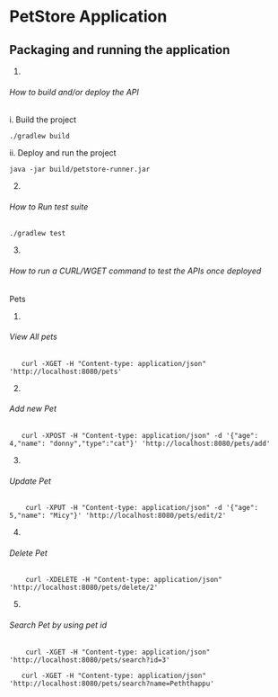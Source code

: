 # PetStore Application

## Packaging and running the application

1)

###### How to build and/or deploy the API

 i. Build the project

    ./gradlew build 

 ii. Deploy and run the project

    java -jar build/petstore-runner.jar

2.

###### How to Run test suite

    ./gradlew test

3.

###### How to run a CURL/WGET command to test the APIs once deployed

Pets

1. 
###### View All pets
       curl -XGET -H "Content-type: application/json" 'http://localhost:8080/pets'
  

2.
###### Add new Pet
       curl -XPOST -H "Content-type: application/json" -d '{"age": 4,"name": "donny","type":"cat"}' 'http://localhost:8080/pets/add'
       
      
3.
###### Update Pet
        curl -XPUT -H "Content-type: application/json" -d '{"age": 5,"name": "Micy"}' 'http://localhost:8080/pets/edit/2'


4.
###### Delete Pet
        curl -XDELETE -H "Content-type: application/json" 'http://localhost:8080/pets/delete/2'

5.

###### Search Pet by using pet id
        curl -XGET -H "Content-type: application/json" 'http://localhost:8080/pets/search?id=3'
        
       curl -XGET -H "Content-type: application/json" 'http://localhost:8080/pets/search?name=Peththappu'



[comment]: <> (If you want to learn more about building native executables, please consult https://quarkus.io/guides/building-native-image.)

[comment]: <> (## Specification examples)

[comment]: <> (By default, there is always the creation of a JAX-RS application class to define the path on which the JAX-RS endpoints are available.)

[comment]: <> (Also, a simple Hello world endpoint is created, have a look at the class **HelloController**.)

[comment]: <> (More information on MicroProfile can be found [here]&#40;https://microprofile.io/&#41;)

[comment]: <> (### Config)

[comment]: <> (Configuration of your application parameters. Specification [here]&#40;https://microprofile.io/project/eclipse/microprofile-config&#41;)

[comment]: <> (The example class **ConfigTestController** shows you how to inject a configuration parameter and how you can retrieve it programmatically.)

[comment]: <> (### Fault tolerance)

[comment]: <> (Add resilient features to your applications like TimeOut, RetryPolicy, Fallback, bulkhead and circuit breaker. Specification [here]&#40;https://microprofile.io/project/eclipse/microprofile-fault-tolerance&#41;)

[comment]: <> (The example class **ResilienceController** has an example of a FallBack mechanism where an fallback result is returned when the execution takes too long.)

[comment]: <> (### Health)

[comment]: <> (The health status can be used to determine if the 'computing node' needs to be discarded/restarted or not. Specification [here]&#40;https://microprofile.io/project/eclipse/microprofile-health&#41;)

[comment]: <> (The class **ServiceHealthCheck** contains an example of a custom check which can be integrated to health status checks of the instance.  The index page contains a link to the status data.)

[comment]: <> (### Metrics)

[comment]: <> (The Metrics exports _Telemetric_ data in a uniform way of system and custom resources. Specification [here]&#40;https://microprofile.io/project/eclipse/microprofile-metrics&#41;)

[comment]: <> (The example class **MetricController** contains an example how you can measure the execution time of a request.  The index page also contains a link to the metric page &#40;with all metric info&#41;)

[comment]: <> (### JWT Auth)

[comment]: <> (Using the OpenId Connect JWT token to pass authentication and authorization information to the JAX-RS endpoint. Specification [here]&#40;https://microprofile.io/project/eclipse/microprofile-rest-client&#41;)

[comment]: <> (Have a look at the **TestSecureController** class which calls the protected endpoint on the secondary application.)

[comment]: <> (The **ProtectedController** &#40;secondary application&#41; contains the protected endpoint since it contains the _@RolesAllowed_ annotation on the JAX-RS endpoint method.)

[comment]: <> (The _TestSecureController_ code creates a JWT based on the private key found within the resource directory.)

[comment]: <> (However, any method to send a REST request with an appropriate header will work of course. Please feel free to change this code to your needs.)

[comment]: <> (### Open API)

[comment]: <> (Exposes the information about your endpoints in the format of the OpenAPI v3 specification. Specification [here]&#40;https://microprofile.io/project/eclipse/microprofile-open-api&#41;)

[comment]: <> (The index page contains a link to the OpenAPI information of your endpoints.)

[comment]: <> (### Open Tracing)

[comment]: <> (Allow the participation in distributed tracing of your requests through various micro services. Specification [here]&#40;https://microprofile.io/project/eclipse/microprofile-opentracing&#41;)

[comment]: <> (To show this capability download [Jaeger]&#40;https://www.jaegertracing.io/download/#binaries&#41; and run ```./jaeger-all-in-one```.)

[comment]: <> (Open [http://localhost:16686/]&#40;http://localhost:16686/&#41; to see the traces. Mind that you have to access your demo app endpoint for any traces to show on Jaeger UI.)

[comment]: <> (## Deploying Application)

[comment]: <> (To deploy the demo app on a docker-compose please visit [./deploy]&#40;https://github.com/rasika/petstore/tree/master/deploy&#41;)
